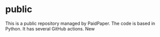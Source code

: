# public

This is a public repository managed by PaidPaper. The code is based in Python. It has several GitHub actions.
New

